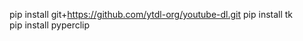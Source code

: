 pip install git+https://github.com/ytdl-org/youtube-dl.git<!-- This installs youtube-dl library from their latest master branch  youtube-dl  Version 2021.12.17--> 
pip install tk<!--0.1.0-->  
pip install pyperclip<!--1.8.2-->  
